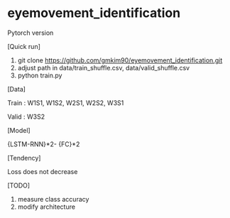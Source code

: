 # eyemovement_identification

Pytorch version

[Quick run]

1. git clone https://github.com/gmkim90/eyemovement_identification.git
2. adjust path in data/train_shuffle.csv,  data/valid_shuffle.csv
3. python train.py

[Data]

Train : W1S1, W1S2, W2S1, W2S2, W3S1

Valid : W3S2


[Model]

{LSTM-RNN}*2- {FC}*2


[Tendency]

Loss does not decrease


[TODO]

1. measure class accuracy
2. modify architecture

